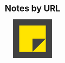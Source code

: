 <div align="center">
<h1>Notes by URL</h1>
<img src="./public/logo.svg" alt="Logo" width="128"/>
</div>
